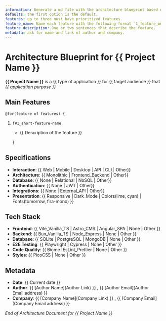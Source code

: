 ```yaml
---
information: Generate a md file with the architecture blueprint based on this template.
defaults: the first option is the default.
features: up to three must have prioritized features.
feature_name: Name each feature with the following format `1_feature_one` `2_feature_two` `3_feature_three` etc.
feature_description: One or two sentences that describe the feature.
metadata: ask for name and link of author and company.
---
```


# Architecture Blueprint for **{{ Project Name }}**

**{{ Project Name }}** is a {{ type of application }} for {{ target audience }} that _{{ application purpose }}_

## Main Features

    @for(feature of features) {

1. `f#1_short-feature-name`

   - {{ Description of the feature }}

   }

## Specifications

- **Interaction**: {{ Web | Mobile | Desktop | API | CLI | Other}}
- **Architecture**: {{ Monolithic | Frontend_Backend | Other}}
- **Database**: {{ None | Relational | NoSQL | Other}}
- **Authentication**: {{ None | JWT |  Other}}
- **Integrations**: {{ None | External_API | Other}}
- **Presentation**: {{ Responsive | Dark_Mode | Colors(lime, cyan) | Fonts(tomorrow, fira-mono) }}

## Tech Stack

- **Frontend**: {{ Vite_Vanilla_TS | Astro_CMS | Angular_SPA | None | Other }}
- **Backend**: {{ Bun_Vanilla_TS | Node_Express | None | Other }}
- **Database**: {{ SQLite | PostgreSQL | MongoDB | None | Other }}
- **E2E Testing**: {{ Playwright | Cypress | None | Other }}
- **Code Quality**: {{ Biome |EsLint_Prettier | None | Other }}
- **Styles**: {{ PicoCSS | None | Other }}

## Metadata

- **Date**: {{ Current date }}
- **Author**: {{ [Author Name](Author Link) }} , {{ [Author Email](Author Email address) }}
- **Company**: {{ [Company Name](Company Link) }} , {{ [Company Email](Company Email address) }}

_End of Architecture Document for {{ Project Name }}_
